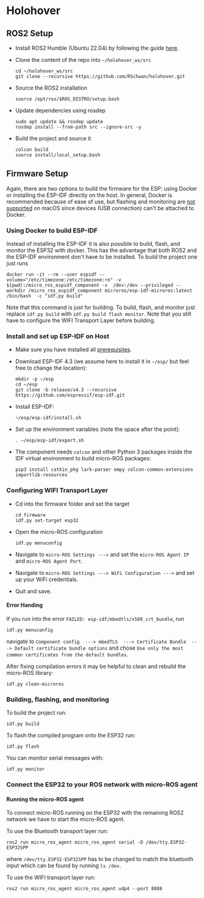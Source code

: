 # Holohover

## ROS2 Setup

* Install ROS2 Humble (Ubuntu 22.04) by following the guide [here](https://docs.ros.org/en/humble/Installation/Ubuntu-Install-Debians.html).

* Clone the content of the repo into `~/holohover_ws/src`
  ```
  cd ~/holohover_ws/src
  git clone --recursive https://github.com/RSchwan/holohover.git
  ```

* Source the ROS2 installation
  ```
  source /opt/ros/$ROS_DISTRO/setup.bash
  ```

* Update dependencies using rosdep
  ```
  sudo apt update && rosdep update
  rosdep install --from-path src --ignore-src -y
  ```

* Build the project and source it
  ```
  colcon build
  source install/local_setup.bash
  ```

## Firmware Setup

Again, there are two options to build the firmware for the ESP: using Docker or installing the ESP-IDF directly on the host. In general, Docker is recommended because of ease of use, but flashing and monitoring are [not supported](https://docs.docker.com/desktop/faqs/general/#can-i-pass-through-a-usb-device-to-a-container) on macOS since devices (USB connection) can't be attached to Docker.

### Using Docker to build ESP-IDF

Instead of installing the ESP-IDF it is also possible to build, flash, and monitor the ESP32 with docker. This has the advantage that both ROS2 and the ESP-IDF environment don't have to be installed. To build the project one just runs
```
docker run -it --rm --user espidf --volume="/etc/timezone:/etc/timezone:ro" -v  $(pwd):/micro_ros_espidf_component -v  /dev:/dev --privileged --workdir /micro_ros_espidf_component microros/esp-idf-microros:latest /bin/bash  -c "idf.py build"
```
Note that this command is just for building. To build, flash, and monitor just replace `idf.py build` with `idf.py build flash monitor`. Note that you still have to configure the WIFI Transport Layer before building.

### Install and set up ESP-IDF on Host

* Make sure you have installed all [prerequisites](https://docs.espressif.com/projects/esp-idf/en/release-v4.3/esp32/get-started/index.html#step-1-install-prerequisites).

* Download ESP-IDF 4.3 (we assume here to install it in `~/esp/` but feel free to change the location):
    ```
    mkdir -p ~/esp
    cd ~/esp
    git clone -b release/v4.3 --recursive https://github.com/espressif/esp-idf.git
    ```

* Install ESP-IDF:
    ```
    ~/esp/esp-idf/install.sh
    ```

* Set up the environment variables (note the space after the point):
    ```
    . ~/esp/esp-idf/export.sh
    ```

* The component needs `colcon` and other Python 3 packages inside the IDF virtual environment to build micro-ROS packages:
    ```
    pip3 install catkin_pkg lark-parser empy colcon-common-extensions importlib-resources
    ```

### Configuring WIFI Transport Layer

* Cd into the firmware folder and set the target
    ```
    cd firmware
    idf.py set-target esp32
    ```

* Open the micro-ROS configuration
    ```
    idf.py menuconfig
    ```
* Navigate to `micro-ROS Settings --->` and set the `micro-ROS Agent IP` and `micro-ROS Agent Port`.

* Navigate to `micro-ROS Settings ---> WiFi Configuration --->` and set up your WiFi credentials.

* Quit and save.

#### Error Handing

If you run into the error `FAILED: esp-idf/mbedtls/x509_crt_bundle`, run
```
idf.py menuconfig
```
navigate to `Component config  ---> mbedTLS  ---> Certificate Bundle  ---> Default certificate bundle options` and chose `Use only the most common certificates from the default bundles`.

After fixing compilation errors it may be helpful to clean and rebuild the micro-ROS library:
```
idf.py clean-microros
```

### Building, flashing, and monitoring

To build the project run:
```
idf.py build
```

To flash the compiled program onto the ESP32 run:
```
idf.py flash
```

You can monitor serial messages with:
```
idf.py monitor
```

### Connect the ESP32 to your ROS network with micro-ROS agent

#### Running the micro-ROS agent

To connect micro-ROS running on the ESP32 with the remaining ROS2 network we have to start the micro-ROS agent.

To use the Bluetooth transport layer run:
```
ros2 run micro_ros_agent micro_ros_agent serial -D /dev/tty.ESP32-ESP32SPP
```
where `/dev/tty.ESP32-ESP32SPP` has to be changed to match the bluetooth input which can be found by running `ls /dev`.

To use the WIFI transport layer run:
```
ros2 run micro_ros_agent micro_ros_agent udp4 --port 8888
```
